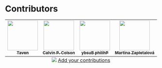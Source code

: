 # Contributors

<!-- ALL-CONTRIBUTORS-LIST:START - Do not remove or modify this section -->
<!-- prettier-ignore-start -->
<!-- markdownlint-disable -->
<table>
  <tbody>
    <tr>
      <td align="center"><a href="https://taven.me"><img src="https://avatars.githubusercontent.com/u/8206808?v=4" width="100px;" alt=""/><br /><sub><b>Taven</b></sub></a></td>
      <td align="center"><a href="https://github.com/CalColson"><img src="https://avatars.githubusercontent.com/u/14209384?v=4" width="100px;" alt=""/><br /><sub><b>Calvin P. Colson</b></sub></a></td>
      <td align="center"><a href="https://philihp.com/"><img src="https://avatars.githubusercontent.com/u/1247668?v=4" width="100px;" alt=""/><br /><sub><b>‮Philihp Busby</b></sub></a></td>
      <td align="center"><a href="https://github.com/martinazapletalova"><img src="https://avatars.githubusercontent.com/u/91736322?v=4" width="100px;" alt=""/><br /><sub><b>Martina Zapletalová</b></sub></a></td>
    </tr>
  </tbody>
  <tfoot>
    <tr>
      <td align="center" size="13px" colspan="7">
        <img src="https://raw.githubusercontent.com/all-contributors/all-contributors-cli/1b8533af435da9854653492b1327a23a4dbd0a10/assets/logo-small.svg">
          <a href="https://all-contributors.js.org/docs/en/bot/usage">Add your contributions</a>
        </img>
      </td>
    </tr>
  </tfoot>
</table>

<!-- markdownlint-restore -->
<!-- prettier-ignore-end -->

<!-- ALL-CONTRIBUTORS-LIST:END -->
